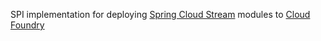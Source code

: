 SPI implementation for deploying [Spring Cloud Stream](https://github.com/spring-cloud/spring-cloud-stream) modules to [Cloud Foundry](http://cloudfoundry.org)
